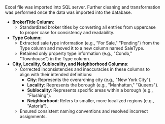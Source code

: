 Excel file was imported into SQL server.
Further cleaning and transformation was performed once the data was imported into the database.

- **BrokerTitle Column**:
    - Standardized broker titles by converting all entries from uppercase to proper case for consistency and readability.
- **Type Column**:
    - Extracted sale type information (e.g., "For Sale," "Pending") from the Type column and moved it to a new column named SaleType.
    - Retained only property type information (e.g., "Condo," "Townhouse") in the Type column.
- **City, Locality, Sublocality, and Neighborhood Columns**:
    - Corrected inconsistencies and inaccuracies in these columns to align with their intended definitions:
        - **City**: Represents the overarching city (e.g., "New York City").
        - **Locality**: Represents the borough (e.g., "Manhattan," "Queens").
        - **Sublocality**: Represents specific areas within a borough (e.g., "Flushing").
        - **Neighborhood**: Refers to smaller, more localized regions (e.g., "Astoria").
    - Ensured consistent naming conventions and resolved incorrect assignments.
